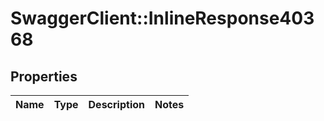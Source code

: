 # SwaggerClient::InlineResponse40368

## Properties
Name | Type | Description | Notes
------------ | ------------- | ------------- | -------------

